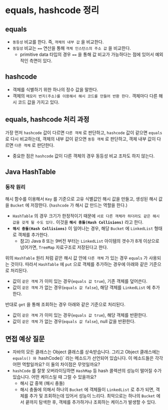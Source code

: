 # equals, hashcode 정리

## equals

- `동등성` 비교를 한다. 즉, `객체의 내부 값` 을 비교한다.
- `동일성` 비교는 `==` 연산을 통해 `객체 인스턴스의 주소 값` 을 비교한다.
    - primitive data 타입의 경우 `==` 을 통해 값 비교가 가능하다는 점에 있어서 예외적인 측면이 있다.

## hashcode

- 객체를 식별하기 위한 하나의 정수 값을 말한다.
- 객체의 `메모리 번지(주소)를 이용해서 해시 코드를 만들어 반환 한다.` 객체마다 다른 해시 코드 값을 가지고 있다.

## equals, hashcode 처리 과정

가장 먼저 `hashcode` 값이 다르면 `다른 객체` 로 판단하고, `hashcode` 값이 같으면 `equals` 로 다시 비교하는데, 객체의 내부 값이 같으면 `동등 객체` 로 판단하고, 객체 내부 값이
다르면 `다른 객체` 로 판단한다.

- 중요한 점은 `hashcode` 값이 다른 객체의 경우 동등성 비교 조차도 하지 않는다.

## Java HashTable

### 동작 원리

해시 함수를 이용해서 `Key` 를 기준으로 고유 식별값인 해시 값을 만들고, 생성된 해시 값을 `Bucket` 에 저장한다. (`hashcode` 가 해시 값 만드는 역할을 한다.)

- `HashTable` 의 경우 크기가 한정적이기 때문에 `서로 다른 객체라 하더라도 같은 해시 값을 갖게 될 수도 있다.` 이것을 **`해시 충돌(Hash Collisions)`** 라고 한다.
- **`해시 충돌(Hash Collisions)`** 이 일어나는 경우, 해당 `Bucket` 에 `LinkedList` 형태로 객체를 추가한다.
    - 참고) Java 8 또는 9버전 부터는 `LinkedList` 아이템의 갯수가 8개 이상으로 넘어가면, `TreeMap` 자료구조로 저장된다고 한다.

위의 `HashTable` 원리 처럼 같은 해시 값 안에 `다른 객체` 가 있는 경우 `equals` 가 사용되는 것이다. 따라서 `HashTable` 에 `put` 으로 객체를 추가하는 경우에 아래와 같은 기준으로
처리된다.

- 값이 `같은 객체` 가 이미 있는 경우(`equals 값 true`), 기존 객체를 덮어쓴다.
- 값이 `같은 객체` 가 없는 경우(`equals 값 false`), 해당 객체를 `LinkedList` 에 추가한다.

반대로 `get` 을 통해 조회하는 경우 아래와 같은 기준으로 처리된다.

- 값이 `같은 객체` 가 이미 있는 경우(`equals 값 true`), 해당 객체를 반환한다.
- 값이 `같은 객체` 가 없는 경우(`equals 값 false`), null 값을 반환한다.

## 면접 예상 질문

- 자바의 모든 클래스는 Object 클래스를 상속받습니다. 그리고 Object 클래스에는 `equals() 와 `hashCode()` 라는 메소드가 선언되어 있습니다. 이 메소드들은 각각 어떤 역할일까요? 이 둘의
  차이점은 무엇일까요?
- `hashCode` 를 잘못 오버라이딩하면 `HashMap` 등 hash 콜렉션의 성능이 떨어질 수가 있습니다. 어떤 케이스일 때 그럴 수 있을까요?
    - 해시 값 중복 (해시 충돌)
    - 해시 충돌에 의해서 하나의 `Bucket` 에 객체들이 `LinkedList` 로 추가 되면, 객체를 추가 및 조회하는데 있어서 성능이 느리다. 최악으로는 하나의 `Bucket` 에서 끝까지 탐색한 후,
      객체를 추가하거나 조회하는 케이스가 발생할 수 있다.
